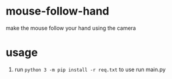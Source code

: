 # mouse-follow-hand
make the mouse follow your hand using the camera

# usage
1. run `python 3 -m pip install -r req.txt`
to use run main.py
